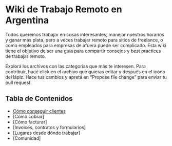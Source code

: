 # Wiki de Trabajo Remoto en Argentina

Todos queremos trabajar en cosas interesantes, manejar nuestros horarios y ganar más plata, pero a veces trabajar remoto para sitios de freelance, o como empleados para empresas de afuera puede ser complicado. Esta wiki tiene el objetivo de ser una guía para compartir consejos y best practices de trabajar remoto. 

Explorá los archivos con las categorías que más te interesen. Para contribuir, hacé click en el archivo que quieras editar y después en el icono del lápiz. Hace tus cambios y apretá en “Propose file change” para enviar tu pull request.

## Tabla de Contenidos
- [Cómo conseguir clientes](ComoConseguirClientes.md)
- [Cómo cobrar]
- [Cómo facturar]
- [Invoices, contratos y formularios]
- [Lugares desde dónde trabajar]
- [Comunidad]
